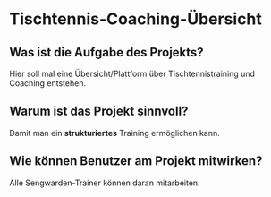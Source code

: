 # Tischtennis-Coaching-Übersicht
## Was ist die Aufgabe des Projekts?
Hier soll mal eine Übersicht/Plattform über Tischtennistraining und Coaching entstehen.
## Warum ist das Projekt sinnvoll?
Damit man ein **strukturiertes** Training ermöglichen kann.
## Wie können Benutzer am Projekt mitwirken?
Alle Sengwarden-Trainer können daran mitarbeiten.
